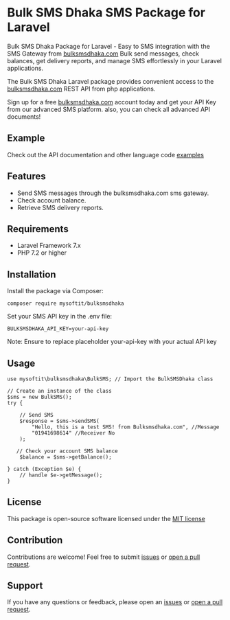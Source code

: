 <h1>Bulk SMS Dhaka SMS Package for Laravel</h1>
<p>Bulk SMS Dhaka Package for Laravel - Easy to SMS integration with the SMS Gateway from <a href="https://bulksmsdhaka.com">bulksmsdhaka.com</a> Bulk send messages, check balances, get delivery reports, and manage SMS effortlessly in your Laravel applications.</p>
<p>The Bulk SMS Dhaka Laravel package provides convenient access to the <a href="https://bulksmsdhaka.com">bulksmsdhaka.com</a> REST API from php applications.</p>
<p>Sign up for a free <a href="https://bulksmsdhaka.com/register">bulksmsdhaka.com</a> account today and get your API Key from our advanced SMS platform. also, you can check all advanced API documents!</p>

## Example
Check out the API documentation and other language code <a href="https://bulksmsdhaka.com/developer">examples</a>

## Features
- Send SMS messages through the bulksmsdhaka.com sms gateway.
- Check account balance.
- Retrieve SMS delivery reports.

## Requirements
- Laravel Framework 7.x
- PHP 7.2 or higher

## Installation
Install the package via Composer:
```
composer require mysoftit/bulksmsdhaka
```

Set your SMS API key in the .env file:
```
BULKSMSDHAKA_API_KEY=your-api-key
```
Note: Ensure to replace placeholder your-api-key with your actual API key

## Usage
```
use mysoftit\bulksmsdhaka\BulkSMS; // Import the BulkSMSDhaka class

// Create an instance of the class
$sms = new BulkSMS();
try {

    // Send SMS
    $response = $sms->sendSMS(
        "Hello, this is a test SMS! from Bulksmsdhaka.com", //Message
        "01941698614" //Receiver No
    );

   // Check your account SMS balance
    $balance = $sms->getBalance();

} catch (Exception $e) {
    // handle $e->getMessage();
}
```
## License
This package is open-source software licensed under the <a href="https://github.com/mysoftit/bulksmsdhaka?tab=MIT-1-ov-file">MIT license</a>

## Contribution
Contributions are welcome! Feel free to submit <a href="https://github.com/mysoftit/bulksmsdhaka/issues">issues</a> or <a href="https://github.com/mysoftit/bulksmsdhaka/pulls">open a pull request</a>.

## Support
If you have any questions or feedback, please open an <a href="https://github.com/mysoftit/bulksmsdhaka/issues">issues</a> or <a href="https://github.com/mysoftit/bulksmsdhaka/pulls">open a pull request</a>.
